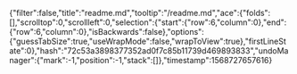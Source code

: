 {"filter":false,"title":"readme.md","tooltip":"/readme.md","ace":{"folds":[],"scrolltop":0,"scrollleft":0,"selection":{"start":{"row":6,"column":0},"end":{"row":6,"column":0},"isBackwards":false},"options":{"guessTabSize":true,"useWrapMode":false,"wrapToView":true},"firstLineState":0},"hash":"72c53a3898377352ad0f7c85b11739d469893833","undoManager":{"mark":-1,"position":-1,"stack":[]},"timestamp":1568727657616}